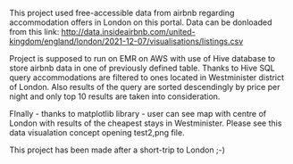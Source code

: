 This project used free-accessible data from airbnb regarding accommodation offers in London on this portal.
Data can be donloaded from this link: http://data.insideairbnb.com/united-kingdom/england/london/2021-12-07/visualisations/listings.csv

Project is supposed to run on EMR on AWS with use of Hive database to store airbnb data in one of previously defined table.
Thanks to Hive SQL query accommodations are filtered to ones located in Westminister district of London.
Also results of the query are sorted descendingly by price per night and only top 10 results are taken into consideration.

FInally - thanks to matplotlib library - user can see map with centre of London with results of the cheapest stays in Westminister.
Please see this data visualation concept opening test2,png file.

This project has been made after a short-trip to London ;-)

